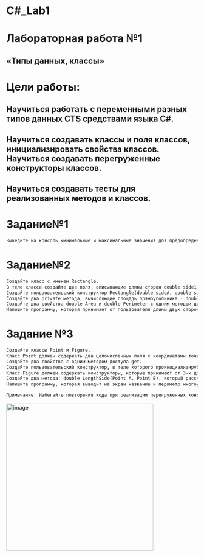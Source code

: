 # C#_Lab1

# Лабораторная работа №1
## «Типы данных, классы»

# Цели работы:
## Научиться работать с переменными разных типов данных CTS средствами языка C#.
## Научиться создавать классы и поля классов, инициализировать свойства классов. Научиться создавать перегруженные конструкторы классов.
## Научиться создавать тесты для реализованных методов и классов.

# Задание№1
```sh
Выведите на консоль минимальные и максимальные значения для предопределенных типов данных CTS.
```
# Задание№2
```sh
Создайте класс с именем Rectangle.
В теле класса создайте два поля, описывающие длины сторон double side1, side2.
Создайте пользовательский конструктор Rectangle(double sideA, double sideB), в теле которого поля sideA и sideB инициализируются значениями аргументов.
Создайте два private метода, вычисляющие площадь прямоугольника - double CalculateArea() и периметр прямоугольника - double CalculatePerimeter ().
Создайте два свойства double Area и double Perimeter с одним методом доступа get, вызывающим созданные ранее методы.
Напишите программу, которая принимает от пользователя длины двух сторон прямоугольника и выводит на экран периметр и площадь. Покройте тестами методы класса Rectangle.
```
# Задание №3
```sh
Создайте классы Point и Figure.
Класс Point должен содержать два целочисленных поля с координатами точки.
Создайте два свойства с одним методом доступа get.
Создайте пользовательский конструктор, в теле которого проинициализируйте поля значениями аргументов.
Класс Figure должен содержать конструкторы, которые принимают от 3-х до 5-ти аргументов типа Point, а также строковое автосвойство для хранения названия фигуры.
Создайте два метода: double LengthSide(Point A, Point B), который рассчитывает длину стороны многоугольника; double PerimeterCalculator(), который рассчитывает периметр многоугольника.
Напишите программу, которая выводит на экран название и периметр многоугольника. Покройте тестами методы класса Figure.

Примечание: Избегайте повторения кода при реализации перегруженных конструкторов, используйте реализованные ранее конструкторы с помощью ключевого слова this, например, так:
```



<img width="387" alt="image" src="https://github.com/3Artem99/C-Lab1/assets/113392103/2914a34d-01e3-4981-9215-706357cb3cff">

